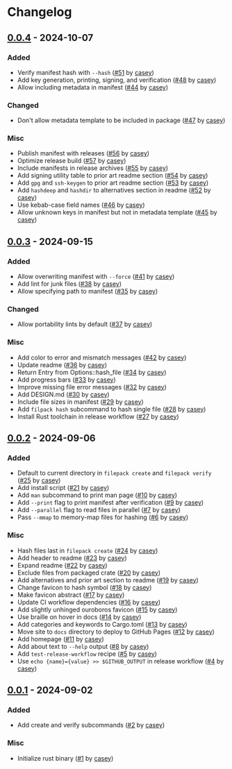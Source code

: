 Changelog
=========

[0.0.4](https://github.com/casey/filepack/releases/tag/0.0.4) - 2024-10-07
--------------------------------------------------------------------------

### Added
- Verify manifest hash with `--hash` ([#51](https://github.com/casey/filepack/pull/51) by [casey](https://github.com/casey))
- Add key generation, printing, signing, and verification ([#48](https://github.com/casey/filepack/pull/48) by [casey](https://github.com/casey))
- Allow including metadata in manifest ([#44](https://github.com/casey/filepack/pull/44) by [casey](https://github.com/casey))

### Changed
- Don't allow metadata template to be included in package ([#47](https://github.com/casey/filepack/pull/47) by [casey](https://github.com/casey))

### Misc
- Publish manifest with releases ([#56](https://github.com/casey/filepack/pull/56) by [casey](https://github.com/casey))
- Optimize release build ([#57](https://github.com/casey/filepack/pull/57) by [casey](https://github.com/casey))
- Include manifests in release archives ([#55](https://github.com/casey/filepack/pull/55) by [casey](https://github.com/casey))
- Add signing utility table to prior art readme section ([#54](https://github.com/casey/filepack/pull/54) by [casey](https://github.com/casey))
- Add `gpg` and `ssh-keygen` to prior art readme section ([#53](https://github.com/casey/filepack/pull/53) by [casey](https://github.com/casey))
- Add `hashdeep` and `hashdir` to alternatives section in readme ([#52](https://github.com/casey/filepack/pull/52) by [casey](https://github.com/casey))
- Use kebab-case field names ([#46](https://github.com/casey/filepack/pull/46) by [casey](https://github.com/casey))
- Allow unknown keys in manifest but not in metadata template ([#45](https://github.com/casey/filepack/pull/45) by [casey](https://github.com/casey))

[0.0.3](https://github.com/casey/filepack/releases/tag/0.0.3) - 2024-09-15
--------------------------------------------------------------------------

### Added
- Allow overwriting manifest with `--force` ([#41](https://github.com/casey/filepack/pull/41) by [casey](https://github.com/casey))
- Add lint for junk files ([#38](https://github.com/casey/filepack/pull/38) by [casey](https://github.com/casey))
- Allow specifying path to manifest ([#35](https://github.com/casey/filepack/pull/35) by [casey](https://github.com/casey))

### Changed
- Allow portability lints by default ([#37](https://github.com/casey/filepack/pull/37) by [casey](https://github.com/casey))

### Misc
- Add color to error and mismatch messages ([#42](https://github.com/casey/filepack/pull/42) by [casey](https://github.com/casey))
- Update readme ([#36](https://github.com/casey/filepack/pull/36) by [casey](https://github.com/casey))
- Return Entry from Options::hash_file ([#34](https://github.com/casey/filepack/pull/34) by [casey](https://github.com/casey))
- Add progress bars ([#33](https://github.com/casey/filepack/pull/33) by [casey](https://github.com/casey))
- Improve missing file error messages ([#32](https://github.com/casey/filepack/pull/32) by [casey](https://github.com/casey))
- Add DESIGN.md ([#30](https://github.com/casey/filepack/pull/30) by [casey](https://github.com/casey))
- Include file sizes in manifest ([#29](https://github.com/casey/filepack/pull/29) by [casey](https://github.com/casey))
- Add `filpack hash` subcommand to hash single file ([#28](https://github.com/casey/filepack/pull/28) by [casey](https://github.com/casey))
- Install Rust toolchain in release workflow ([#27](https://github.com/casey/filepack/pull/27) by [casey](https://github.com/casey))

[0.0.2](https://github.com/casey/filepack/releases/tag/0.0.1) - 2024-09-06
--------------------------------------------------------------------------

### Added
- Default to current directory in `filepack create` and `filepack verify` ([#25](https://github.com/casey/filepack/pull/25) by [casey](https://github.com/casey))
- Add install script ([#21](https://github.com/casey/filepack/pull/21) by [casey](https://github.com/casey))
- Add `man` subcommand to print man page ([#10](https://github.com/casey/filepack/pull/10) by [casey](https://github.com/casey))
- Add `--print` flag to print manifest after verification ([#9](https://github.com/casey/filepack/pull/9) by [casey](https://github.com/casey))
- Add `--parallel` flag to read files in parallel ([#7](https://github.com/casey/filepack/pull/7) by [casey](https://github.com/casey))
- Pass `--mmap` to memory-map files for hashing ([#6](https://github.com/casey/filepack/pull/6) by [casey](https://github.com/casey))

### Misc
- Hash files last in `filepack create` ([#24](https://github.com/casey/filepack/pull/24) by [casey](https://github.com/casey))
- Add header to readme ([#23](https://github.com/casey/filepack/pull/23) by [casey](https://github.com/casey))
- Expand readme ([#22](https://github.com/casey/filepack/pull/22) by [casey](https://github.com/casey))
- Exclude files from packaged crate ([#20](https://github.com/casey/filepack/pull/20) by [casey](https://github.com/casey))
- Add alternatives and prior art section to readme ([#19](https://github.com/casey/filepack/pull/19) by [casey](https://github.com/casey))
- Change favicon to hash symbol ([#18](https://github.com/casey/filepack/pull/18) by [casey](https://github.com/casey))
- Make favicon abstract ([#17](https://github.com/casey/filepack/pull/17) by [casey](https://github.com/casey))
- Update CI workflow dependencies ([#16](https://github.com/casey/filepack/pull/16) by [casey](https://github.com/casey))
- Add slightly unhinged ouroboros favicon ([#15](https://github.com/casey/filepack/pull/15) by [casey](https://github.com/casey))
- Use braille on hover in docs ([#14](https://github.com/casey/filepack/pull/14) by [casey](https://github.com/casey))
- Add categories and keywords to Cargo.toml ([#13](https://github.com/casey/filepack/pull/13) by [casey](https://github.com/casey))
- Move site to `docs` directory to deploy to GitHub Pages ([#12](https://github.com/casey/filepack/pull/12) by [casey](https://github.com/casey))
- Add homepage ([#11](https://github.com/casey/filepack/pull/11) by [casey](https://github.com/casey))
- Add about text to `--help` output ([#8](https://github.com/casey/filepack/pull/8) by [casey](https://github.com/casey))
- Add `test-release-workflow` recipe ([#5](https://github.com/casey/filepack/pull/5) by [casey](https://github.com/casey))
- Use `echo {name}={value} >> $GITHUB_OUTPUT` in release workflow ([#4](https://github.com/casey/filepack/pull/4) by [casey](https://github.com/casey))

[0.0.1](https://github.com/casey/filepack/releases/tag/0.0.1) - 2024-09-02
--------------------------------------------------------------------------

### Added
- Add create and verify subcommands ([#2](https://github.com/casey/filepack/pull/2) by [casey](https://github.com/casey))

### Misc
- Initialize rust binary ([#1](https://github.com/casey/filepack/pull/1) by [casey](https://github.com/casey))
